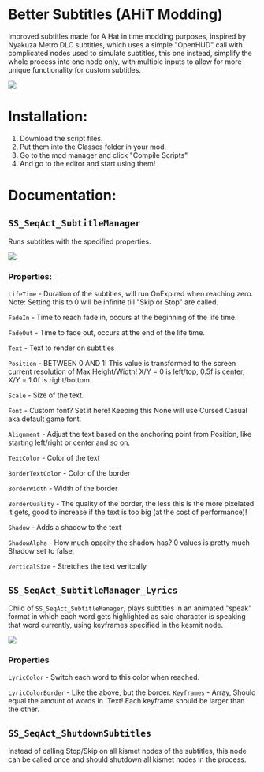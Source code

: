 # Better Subtitles (AHiT Modding)
Improved subtitles made for A Hat in time modding purposes, inspired by Nyakuza Metro DLC subtitles, which uses a simple "OpenHUD" call with complicated nodes used to simulate subtitles, this one instead, simplify the whole process into one node only, with multiple inputs to allow for more unique functionality for custom subtitles.

![](https://i.imgur.com/6d02D3T.png)

# Installation:

1) Download the script files.
2) Put them into the Classes folder in your mod.
3) Go to the mod manager and click "Compile Scripts"
4) And go to the editor and start using them!

# Documentation:

## `SS_SeqAct_SubtitleManager`
Runs subtitles with the specified properties.

![](https://i.imgur.com/f8Fv3ji.png)

### Properties:
`LifeTime` - Duration of the subtitles, will run OnExpired when reaching zero. Note: Setting this to 0 will be infinite till "Skip or Stop" are called.

`FadeIn` - Time to reach fade in, occurs at the beginning of the life time.

`FadeOut` - Time to fade out, occurs at the end of the life time.

`Text` - Text to render on subtitles

`Position` - BETWEEN 0 AND 1! This value is transformed to the screen current resolution of Max Height/Width! X/Y = 0 is left/top, 0.5f is center, X/Y = 1.0f is right/bottom.

`Scale` - Size of the text.

`Font` - Custom font? Set it here! Keeping this None will use Cursed Casual aka default game font.

`Alignment` - Adjust the text based on the anchoring point from Position, like starting left/right or center and so on.

`TextColor` - Color of the text

`BorderTextColor` - Color of the border

`BorderWidth` - Width of the border

`BorderQuality` - The quality of the border, the less this is the more pixelated it gets, good to increase if the text is too big (at the cost of performance)!

`Shadow` - Adds a shadow to the text

`ShadowAlpha` - How much opacity the shadow has? 0 values is pretty much Shadow set to false.

`VerticalSize` - Stretches the text veritcally

## `SS_SeqAct_SubtitleManager_Lyrics`
Child of `SS_SeqAct_SubtitleManager`, plays subtitles in an animated "speak" format in which each word gets highlighted as said character is speaking that word currently, using keyframes specified in the kesmit node.

![](https://i.imgur.com/hJVsoH8.png)

### Properties

`LyricColor` - Switch each word to this color when reached.

`LyricColorBorder` - Like the above, but the border.
`Keyframes` - Array, Should equal the amount of words in `Text! Each keyframe should be larger than the other.

## `SS_SeqAct_ShutdownSubtitles`

Instead of calling Stop/Skip on all kismet nodes of the subtitles, this node can be called once and should shutdown all kismet nodes in the process.
